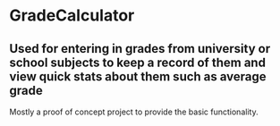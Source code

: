 # GradeCalculator

## Used for entering in grades from university or school subjects to keep a record of them and view quick stats about them such as average grade
  
Mostly a proof of concept project to provide the basic functionality.

